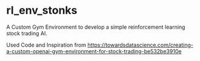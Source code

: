 # rl_env_stonks
A Custom Gym Environment to develop a simple reinforcement learning stock trading AI.

Used Code and Inspiration from https://towardsdatascience.com/creating-a-custom-openai-gym-environment-for-stock-trading-be532be3910e
